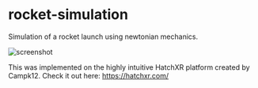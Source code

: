 # rocket-simulation
Simulation of a rocket launch using newtonian mechanics.

![screenshot](https://360.hatchxr.com/@ArindamDas/Rocket-Simulation)

This was implemented on the highly intuitive HatchXR platform created by Campk12. Check it out here: https://hatchxr.com/
